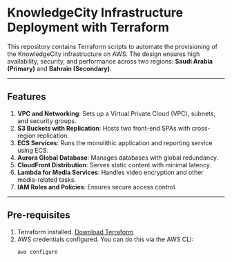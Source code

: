 # KnowledgeCity Infrastructure Deployment with Terraform

This repository contains Terraform scripts to automate the provisioning of the KnowledgeCity infrastructure on AWS. The design ensures high availability, security, and performance across two regions: **Saudi Arabia (Primary)** and **Bahrain (Secondary)**.

---

## **Features**

1. **VPC and Networking**: Sets up a Virtual Private Cloud (VPC), subnets, and security groups.
2. **S3 Buckets with Replication**: Hosts two front-end SPAs with cross-region replication.
3. **ECS Services**: Runs the monolithic application and reporting service using ECS.
4. **Aurora Global Database**: Manages databases with global redundancy.
5. **CloudFront Distribution**: Serves static content with minimal latency.
6. **Lambda for Media Services**: Handles video encryption and other media-related tasks.
7. **IAM Roles and Policies**: Ensures secure access control.

---

## **Pre-requisites**

1. Terraform installed. [Download Terraform](https://www.terraform.io/downloads.html)
2. AWS credentials configured. You can do this via the AWS CLI:
   ```bash
   aws configure
